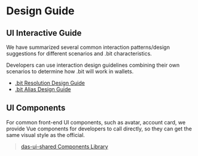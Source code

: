 # Design Guide

## UI Interactive Guide
We have summarized several common interaction patterns/design suggestions for different scenarios and .bit characteristics.

Developers can use interaction design guidelines combining their own scenarios to determine how .bit will work in wallets.

- [.bit Resolution Design Guide](https://sedate-pleasure-684.notion.site/bit-5a71d3f7c1f147ae9264769bb97d743a)
- [.bit Alias Design Guide](https://sedate-pleasure-684.notion.site/bit-alias-73bbde1179c54c02a754bc30788456dc)


## UI Components
For common front-end UI components, such as avatar, account card, we provide Vue components for developers to call directly, so they can get the same visual style as the official.

> [das-ui-shared Components Library](https://github.com/dotbitHQ/das-ui-shared)